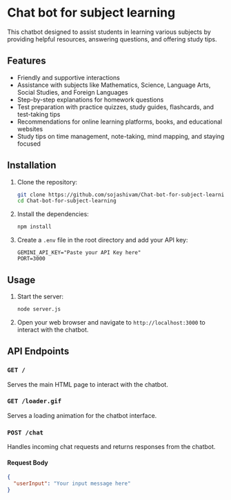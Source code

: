 # Chat bot for subject learning


This chatbot designed to assist students in learning various subjects by providing helpful resources, answering questions, and offering study tips.

## Features

- Friendly and supportive interactions
- Assistance with subjects like Mathematics, Science, Language Arts, Social Studies, and Foreign Languages
- Step-by-step explanations for homework questions
- Test preparation with practice quizzes, study guides, flashcards, and test-taking tips
- Recommendations for online learning platforms, books, and educational websites
- Study tips on time management, note-taking, mind mapping, and staying focused

## Installation

1. Clone the repository:
    ```sh
    git clone https://github.com/sojashivam/Chat-bot-for-subject-learning.git
    cd Chat-bot-for-subject-learning

2. Install the dependencies:
    ```sh
    npm install
    ```

3. Create a `.env` file in the root directory and add your API key:
    ```plaintext
    GEMINI_API_KEY="Paste your API Key here"
    PORT=3000
    ```

## Usage

1. Start the server:
    ```sh
    node server.js
    ```

2. Open your web browser and navigate to `http://localhost:3000` to interact with the chatbot.

## API Endpoints

### `GET /`

Serves the main HTML page to interact with the chatbot.

### `GET /loader.gif`

Serves a loading animation for the chatbot interface.

### `POST /chat`

Handles incoming chat requests and returns responses from the chatbot.

#### Request Body
```json
{
  "userInput": "Your input message here"
}
